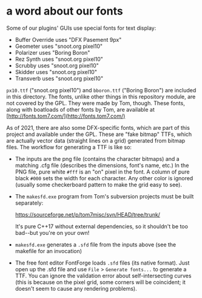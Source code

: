 # a word about our fonts

Some of our plugins' GUIs use special fonts for text display:

* Buffer Override uses "DFX Pasement 9px"
* Geometer uses "snoot.org pixel10"
* Polarizer uses "Boring Boron"
* Rez Synth uses "snoot.org pixel10"
* Scrubby uses "snoot.org pixel10"
* Skidder uses "snoot.org pixel10"
* Transverb uses "snoot.org pixel10"

`px10.ttf` ("snoot.org pixel10") and `bboron.ttf` ("Boring Boron") are
included in this directory. The fonts, unlike other things in this
repository module, are not covered by the GPL. They were made by Tom,
though. These fonts, along with boatloads of other fonts by Tom, are
available at [http://fonts.tom7.com/](http://fonts.tom7.com/)


As of 2021, there are also some DFX-specific fonts, which are part of
this project and available under the GPL. These are "fake bitmap"
TTFs, which are actually vector data (straight lines on a grid)
generated from bitmap files. The workflow for generating a TTF is like
so:

* The inputs are the png file (contains the character bitmaps) and
  a matching .cfg file (describes the dimensions, font's name, etc.)
  In the PNG file, pure white `#fff` is an "on" pixel in the font.
  A column of pure black `#000` sets the width for each character.
  Any other color is ignored (usually some checkerboard pattern to
  make the grid easy to see).

* The `makesfd.exe` program from Tom's subversion projects must
  be built separately:

  https://sourceforge.net/p/tom7misc/svn/HEAD/tree/trunk/

  It's pure C++17 without external dependencies, so it shouldn't be
  too bad--but you're on your own!

* `makesfd.exe` generates a `.sfd` file from the inputs above (see
  the makefile for an invocation)

* The free font editor FontForge loads `.sfd` files (its native format).
  Just open up the .sfd file and use `File` > `Generate fonts...` to
  generate a TTF. You can ignore the validation error about
  self-intersecting curves (this is because on the pixel grid, some
  corners will be coincident; it doesn't seem to cause any rendering
  problems).
